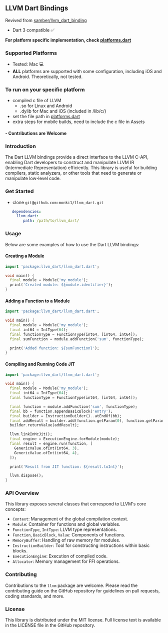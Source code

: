 ## LLVM Dart Bindings

Revived from [samber/llvm_dart_binding](https://github.com/samber/llvm_dart_binding)

- Dart 3 compatible ✅

__For platform specific implementation, check [platforms.dart](./lib/src/platforms.dart)__

### Supported Platforms
  - Tested: Mac 💻
  - __ALL__ platforms are supported with some configuration, including iOS and Android. Theoretically, not tested.
  ### __To run on your specific platform__
  - compiled c file of LLVM
    - .so for Linux and Android
    - .dylib for Mac and iOS (included in /lib/c/)
  - set the file path in [platforms.dart](./lib/src/platforms.dart)
  - extra steps for mobile builds, need to include the c file in Assets

#### - Contributions are Welcome


### Introduction
The Dart LLVM bindings provide a direct interface to the LLVM C-API, enabling Dart developers to construct and manipulate LLVM IR (Intermediate Representation) efficiently. This library is useful for building compilers, static analyzers, or other tools that need to generate or manipulate low-level code.

### Get Started
- clone `git@github.com:monki1/llvm_dart.git
`

```yaml
   dependencies:
     llvm_dart: 
        path: /path/to/llvm_dart/
   ```
   

### Usage

Below are some examples of how to use the Dart LLVM bindings:

#### Creating a Module

```dart
import 'package:llvm_dart/llvm_dart.dart';

void main() {
  final module = Module('my_module');
  print('Created module: ${module.identifier}');
}
```

#### Adding a Function to a Module

```dart
import 'package:llvm_dart/llvm_dart.dart';

void main() {
  final module = Module('my_module');
  final int64 = IntType(64);
  final functionType = FunctionType(int64, [int64, int64]);
  final sumFunction = module.addFunction('sum', functionType);

  print('Added function: ${sumFunction}');
}
```

#### Compiling and Running Code JIT

```dart
import 'package:llvm_dart/llvm_dart.dart';

void main() {
  final module = Module('my_module');
  final int64 = IntType(64);
  final functionType = FunctionType(int64, [int64, int64]);

  final function = module.addFunction('sum', functionType);
  final bb = function.appendBasicBlock('entry');
  final builder = InstructionBuilder()..atEndOf(bb);
  final addResult = builder.add(function.getParam(0), function.getParam(1), 'tmp');
  builder.returnValue(addResult);

  llvm.linkInMcJit();
  final engine = ExecutionEngine.forModule(module);
  final result = engine.run(function, [
    GenericValue.ofInt(int64, 3),
    GenericValue.ofInt(int64, 4),
  ]);

  print('Result from JIT function: ${result.toInt}');

  llvm.dispose();
}
```

### API Overview

This library exposes several classes that correspond to LLVM's core concepts:
- `Context`: Management of the global compilation context.
- `Module`: Container for functions and global variables.
- `FunctionType`, `IntType`: LLVM type representations.
- `Function`, `BasicBlock`, `Value`: Components of functions.
- `MemoryBuffer`: Handling of raw memory for modules.
- `InstructionBuilder`: Tool for constructing instructions within basic blocks.
- `ExecutionEngine`: Execution of compiled code.
- `Allocator`: Memory management for FFI operations.

### Contributing

Contributions to the `llvm` package are welcome. Please read the contributing guide on the GitHub repository for guidelines on pull requests, coding standards, and more.

### License

This library is distributed under the MIT license. Full license text is available in the LICENSE file in the GitHub repository.